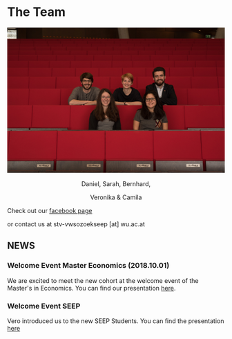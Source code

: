 # The Team

![](team.jpg)
 
 <center> 
 
 Daniel, Sarah, Bernhard,

 Veronika & Camila

</center>

Check out our [facebook page](https://www.facebook.com/vwsozoekseep/)

or contact us at stv-vwsozoekseep [at] wu.ac.at

## NEWS

### Welcome Event Master Economics (2018.10.01)

We are excited to meet the new cohort at the welcome event of the Master's in Economics. You can find our presentation [here](./presi.pdf).

### Welcome Event SEEP

Vero introduced us to the new SEEP Students. You can find the presentation [here](./Presentation_welcome_seep_.pdf)
